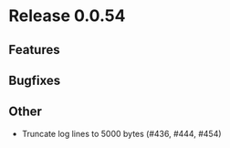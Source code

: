 # Release 0.0.54

## Features

## Bugfixes

## Other
- Truncate log lines to 5000 bytes (#436, #444, #454)
